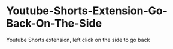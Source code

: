 # Youtube-Shorts-Extension-Go-Back-On-The-Side
Youtube Shorts extension, left click on the side to go back
